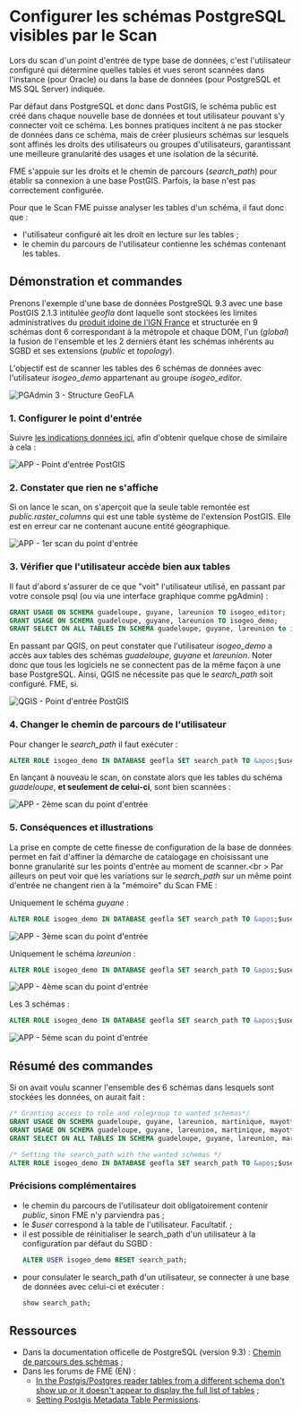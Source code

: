 # Configurer les schémas PostgreSQL visibles par le Scan

Lors du scan d&apos;un point d&apos;entrée de type base de données, c&apos;est l&apos;utilisateur configuré qui détermine quelles tables et vues seront scannées dans l&apos;instance (pour Oracle) ou dans la base de données (pour PostgreSQL et MS SQL Server) indiquée.

Par défaut dans PostgreSQL et donc dans PostGIS, le schéma public est créé dans chaque nouvelle base de données et tout utilisateur pouvant s&apos;y connecter voit ce schéma. Les bonnes pratiques incitent à ne pas stocker de données dans ce schéma, mais de créer plusieurs schémas sur lesquels sont affinés les droits des utilisateurs ou groupes d&apos;utilisateurs, garantissant une meilleure granularité des usages et une isolation de la sécurité.

FME s&apos;appuie sur les droits et le chemin de parcours (*search_path*) pour établir sa connexion à une base PostGIS. Parfois, la base n&apos;est pas correctement configurée.

Pour que le Scan FME puisse analyser les tables d&apos;un schéma, il faut donc que :
* l&apos;utilisateur configuré ait les droit en lecture sur les tables ;
* le chemin du parcours de l&apos;utilisateur contienne les schémas contenant les tables.

## Démonstration et commandes

Prenons l&apos;exemple d&apos;une base de données PostgreSQL 9.3 avec une base PostGIS 2.1.3 intitulée *geofla* dont laquelle sont stockées les limites administratives du [produit idoine de l&apos;IGN France](http://professionnels.ign.fr/geofla) et structurée en 9 schémas dont 6 correspondant à la métropole et chaque DOM, l&apos;un (*global*) la fusion de l&apos;ensemble et les 2 derniers étant les schémas inhérents au SGBD et ses extensions (*public* et *topology*).

L&apos;objectif est de scanner les tables des 6 schémas de données avec l&apos;utilisateur *isogeo_demo* appartenant au groupe *isogeo_editor*.

![PGAdmin 3 - Structure GeoFLA](/assets/annex_scanPostGIS_db_geofla.png "Structure de la base de données GeoFLA dans PgAdmin")

### 1. Configurer le point d&apos;entrée

Suivre [les indications données ici](/assets/scanFME_new_db.html), afin d&apos;obtenir quelque chose de similaire à cela :

![APP - Point d&apos;entrée PostGIS](/assets/annex_scanPostGIS_entryPoint_geofla.png "Point d&apos;entrée configuré dans Isogeo")

### 2. Constater que rien ne s&apos;affiche

Si on lance le scan, on s&apos;aperçoit que la seule table remontée est *public.raster_columns* qui est une table système de l&apos;extension PostGIS. Elle est en erreur car ne contenant aucune entité géographique.

![APP - 1er scan du point d&apos;entrée](/assets/annex_scanPostGIS_scan0.png "Premier scan : aucune table ne semble accessible")

### 3. Vérifier que l&apos;utilisateur accède bien aux tables

Il faut d&apos;abord s&apos;assurer de ce que "voit" l&apos;utilisateur utilisé, en passant par votre console psql (ou via une interface graphique comme pgAdmin) :
```sql
GRANT USAGE ON SCHEMA guadeloupe, guyane, lareunion TO isogeo_editor;
GRANT USAGE ON SCHEMA guadeloupe, guyane, lareunion TO isogeo_demo;
GRANT SELECT ON ALL TABLES IN SCHEMA guadeloupe, guyane, lareunion to isogeo_demo;
```
En passant par QGIS, on peut constater que l&apos;utilisateur *isogeo_demo* a accès aux tables des schémas *guadeloupe*, *guyane* et *lareunion*. Noter donc que tous les logiciels ne se connectent pas de la même façon à une base PostgreSQL. Ainsi, QGIS ne nécessite pas que le *search_path* soit configuré. FME, si.

![QGIS - Point d&apos;entrée PostGIS](/assets/annex_scanPostGIS_grant_user_ok_qgis.png "La connexion avec isogeo_demo via QGIS fonctionne")

### 4. Changer le chemin de parcours de l&apos;utilisateur

Pour changer le *search_path* il faut exécuter :
```sql
ALTER ROLE isogeo_demo IN DATABASE geofla SET search_path TO &apos;$user&apos;, &apos;public&apos;, &apos;guadeloupe&apos;;
```
En lançant à nouveau le scan, on constate alors que les tables du schéma *guadeloupe*, **et seulement de celui-ci**, sont bien scannées :

![APP - 2ème scan du point d&apos;entrée](/assets/annex_scanPostGIS_scan1_guadeloupe.png "Le schéma guadeloupe est bien scanné")

### 5. Conséquences et illustrations

La prise en compte de cette finesse de configuration de la base de données permet en fait d&apos;affiner la démarche de catalogage en choisissant une bonne granularité sur les points d&apos;entrée au moment de scanner.<br \>
Par ailleurs on peut voir que les variations sur le *search_path*  sur un même point d&apos;entrée ne changent rien à la "mémoire" du Scan FME :

Uniquement le schéma *guyane* :
```sql
ALTER ROLE isogeo_demo IN DATABASE geofla SET search_path TO &apos;$user&apos;, &apos;public&apos;, &apos;guyane&apos;;
```

![APP - 3ème scan du point d&apos;entrée](/assets/annex_scanPostGIS_scan2_guyane.png "Le schéma guyane est bien scanné")

Uniquement le schéma *lareunion* :
```sql
ALTER ROLE isogeo_demo IN DATABASE geofla SET search_path TO &apos;$user&apos;, &apos;public&apos;, &apos;lareunion&apos;;
```

![APP - 4ème scan du point d&apos;entrée](/assets/annex_scanPostGIS_scan3_lareunion.png "Le schéma lareunion est bien scanné")

Les 3 schémas :
```sql
ALTER ROLE isogeo_demo IN DATABASE geofla SET search_path TO &apos;$user&apos;, &apos;public&apos;, &apos;guadeloupe&apos;, &apos;guyane&apos;, &apos;lareunion&apos;;
```

![APP - 5ème scan du point d&apos;entrée](/assets/annex_scanPostGIS_scan4_all.png "Les 3 schémas sont bien scannés")

## Résumé des commandes

Si on avait voulu scanner l&apos;ensemble des 6 schémas dans lesquels sont stockées les données, on aurait fait :

```sql
/* Granting access to role and rolegroup to wanted schemas*/
GRANT USAGE ON SCHEMA guadeloupe, guyane, lareunion, martinique, mayotte, metropole TO isogeo_editor;
GRANT USAGE ON SCHEMA guadeloupe, guyane, lareunion, martinique, mayotte, metropole TO isogeo_demo;
GRANT SELECT ON ALL TABLES IN SCHEMA guadeloupe, guyane, lareunion, martinique, mayotte, metropole to isogeo_demo;

/* Setting the search_path with the wanted schemas */
ALTER ROLE isogeo_demo IN DATABASE geofla SET search_path TO &apos;$user&apos;, &apos;public&apos;, &apos;guadeloupe&apos;, &apos;guyane&apos;, &apos;lareunion&apos;, &apos;martinique&apos;, &apos;mayotte&apos;, &apos;metropole&apos;;
```

### Précisions complémentaires

* le chemin du parcours de l&apos;utilisateur doit obligatoirement contenir *public*, sinon FME n&apos;y parviendra pas ;
* le *$user* correspond à la table de l&apos;utilisateur. Facultatif. ;
* il est possible de réinitialiser le search_path d&apos;un utilisateur à la configuration par défaut du SGBD :
    ```sql
    ALTER USER isogeo_demo RESET search_path;
    ```
* pour consulater le search_path d&apos;un utilisateur, se connecter à une base de données avec celui-ci et exécuter :
    ```sql
    show search_path;
    ```

## Ressources

* Dans la documentation officelle de PostgreSQL (version 9.3) : [Chemin de parcours des schémas](http://docs.postgresql.fr/9.3/ddl-schemas.html#ddl-schemas-path) ;
* Dans les forums de FME (EN) :
    * [In the Postgis/Postgres reader tables from a different schema don&apos;t show up or it doesn&apos;t appear to display the full list of tables](https://knowledge.safe.com/articles/480/in-the-postgispostgres-reader-tables-from-a-differ.html) ;
    * [Setting Postgis Metadata Table Permissions](https://knowledge.safe.com/articles/420/setting-postgis-metadata-table-permissions.html).
